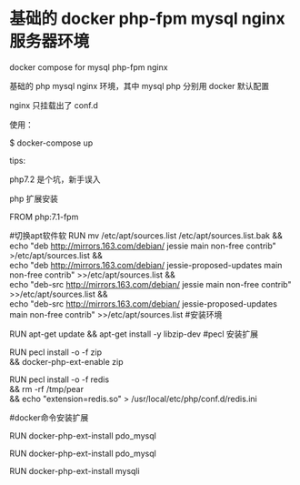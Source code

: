 ﻿# 基础的 docker php-fpm mysql nginx 服务器环境
docker compose for mysql php-fpm nginx

基础的 php mysql nginx 环境，其中
mysql php 分别用 docker 默认配置

nginx 只挂载出了 conf.d

使用：

$ docker-compose up

tips: 

php7.2 是个坑，新手误入

php 扩展安装

FROM php:7.1-fpm  

#切换apt软件软
RUN mv /etc/apt/sources.list /etc/apt/sources.list.bak && \
    echo "deb http://mirrors.163.com/debian/ jessie main non-free contrib" >/etc/apt/sources.list && \
    echo "deb http://mirrors.163.com/debian/ jessie-proposed-updates main non-free contrib" >>/etc/apt/sources.list && \
    echo "deb-src http://mirrors.163.com/debian/ jessie main non-free contrib" >>/etc/apt/sources.list && \
    echo "deb-src http://mirrors.163.com/debian/ jessie-proposed-updates main non-free contrib" >>/etc/apt/sources.list
#安装环境

RUN apt-get update && apt-get install -y libzip-dev
#pecl 安装扩展

RUN pecl install -o -f zip \
    && docker-php-ext-enable zip

RUN pecl install -o -f redis \
&&  rm -rf /tmp/pear \
&&  echo "extension=redis.so" > /usr/local/etc/php/conf.d/redis.ini

#docker命令安装扩展

RUN docker-php-ext-install pdo_mysql

RUN docker-php-ext-install pdo_mysql  

RUN docker-php-ext-install mysqli  
